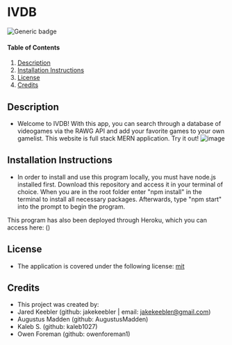 # IVDB
  ![Generic badge](https://img.shields.io/badge/license-mit-green.svg)
  #### Table of Contents
  
  1. [Description](#description)
  2. [Installation Instructions](#installation-instructions)
  3. [License](#license)
  4. [Credits](#credits)
  
  ## Description
  * Welcome to IVDB! With this app, you can search through a database of videogames via the RAWG API and add your favorite games to your own gamelist. This website is full stack MERN application. Try it out!
  ![image](./assets/01.PNG)
  
  ## Installation Instructions
  * In order to install and use this program locally, you must have node.js installed first. Download this repository and access it in your terminal of choice. When you are in the root folder enter "npm install" in the terminal to install all necessary packages. Afterwards, type "npm start" into the prompt to begin the program. 
  
  This program has also been deployed through Heroku, which you can access here: ()
  
  ## License
  * The application is covered under the following license:
    [mit](https://choosealicense.com/licenses/mit)
  
  ## Credits
  * This project was created by: 
  * Jared Keebler (github: jakekeebler | email: jakekeebler@gmail.com)
  * Augustus Madden (github: AugustusMadden)
  * Kaleb S. (github: kaleb1027)
  * Owen Foreman (github: owenforeman1)

